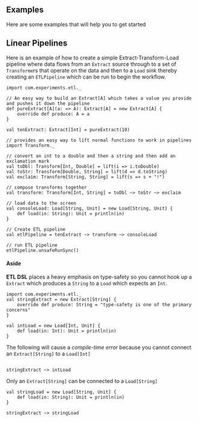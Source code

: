 ## Examples ##

Here are some examples that will help you to get started

## Linear Pipelines ##

Here is an example of how to create a simple Extract-Transform-Load pipeline where data flows from an `Extract` source 
through to a set of `Transforme`rs that operate on the data and then to a `Load` sink thereby creating an `ETLPipeline`
which can be run to begin the workflow.

```tut
import com.experiments.etl._

// An easy way to build an Extract[A] which takes a value you provide and pushes it down the pipeline
def pureExtract[A](a: => A): Extract[A] = new Extract[A] {
    override def produce: A = a
}

val tenExtract: Extract[Int] = pureExtract(10)

// provides an easy way to lift normal functions to work in pipelines
import Transform._

// convert an int to a double and then a string and then add an exclamation mark
val toDbl: Transform[Int, Double] = lift(i => i.toDouble)
val toStr: Transform[Double, String] = lift(d => d.toString)
val exclaim: Transform[String, String] = lift(s => s + "!")

// compose transforms together
val transform: Transform[Int, String] = toDbl ~> toStr ~> exclaim

// load data to the screen
val consoleLoad: Load[String, Unit] = new Load[String, Unit] {
    def load(in: String): Unit = println(in)
}

// Create ETL pipeline
val etlPipeline = tenExtract ~> transform ~> consoleLoad

// run ETL pipeline
etlPipeline.unsafeRunSync()
```

#### Aside ####
**ETL DSL** places a heavy emphasis on type-safety so you cannot hook up a `Extract` which produces a `String` to a `Load` 
which expects an `Int`.

```tut
import com.experiments.etl._
val stringExtract = new Extract[String] {
    override def produce: String = "type-safety is one of the primary concerns"
}

val intLoad = new Load[Int, Unit] {
    def load(in: Int): Unit = println(in)
}
```

The following will cause a *compile-time error* because you cannot connect an `Extract[String]` to a `Load[Int]`

```tut:fail

stringExtract ~> intLoad
```

Only an `Extract[String]` can be connected to a `Load[String]`

```tut
val stringLoad = new Load[String, Unit] {
    def load(in: String): Unit = println(in)
}

stringExtract ~> stringLoad
```